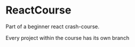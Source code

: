 # ReactCourse
Part of a beginner react crash-course. 

Every project within the course has its own branch
